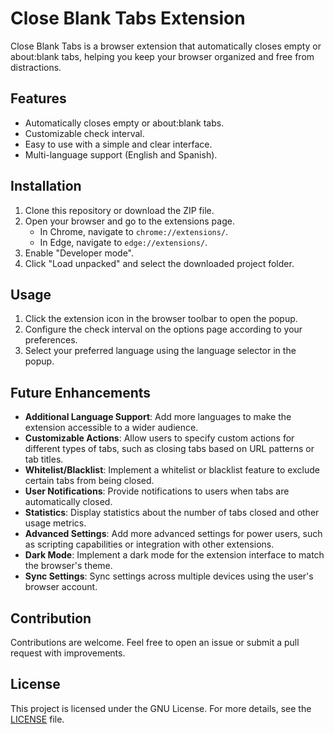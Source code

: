 # Close Blank Tabs Extension

Close Blank Tabs is a browser extension that automatically closes empty or about:blank tabs, helping you keep your browser organized and free from distractions.

## Features

- Automatically closes empty or about:blank tabs.
- Customizable check interval.
- Easy to use with a simple and clear interface.
- Multi-language support (English and Spanish).

## Installation

1. Clone this repository or download the ZIP file.
2. Open your browser and go to the extensions page.
   - In Chrome, navigate to `chrome://extensions/`.
   - In Edge, navigate to `edge://extensions/`.
3. Enable "Developer mode".
4. Click "Load unpacked" and select the downloaded project folder.

## Usage

1. Click the extension icon in the browser toolbar to open the popup.
2. Configure the check interval on the options page according to your preferences.
3. Select your preferred language using the language selector in the popup.

## Future Enhancements

- **Additional Language Support**: Add more languages to make the extension accessible to a wider audience.
- **Customizable Actions**: Allow users to specify custom actions for different types of tabs, such as closing tabs based on URL patterns or tab titles.
- **Whitelist/Blacklist**: Implement a whitelist or blacklist feature to exclude certain tabs from being closed.
- **User Notifications**: Provide notifications to users when tabs are automatically closed.
- **Statistics**: Display statistics about the number of tabs closed and other usage metrics.
- **Advanced Settings**: Add more advanced settings for power users, such as scripting capabilities or integration with other extensions.
- **Dark Mode**: Implement a dark mode for the extension interface to match the browser's theme.
- **Sync Settings**: Sync settings across multiple devices using the user's browser account.

## Contribution

Contributions are welcome. Feel free to open an issue or submit a pull request with improvements.

## License

This project is licensed under the GNU License. For more details, see the [LICENSE](LICENSE) file.
